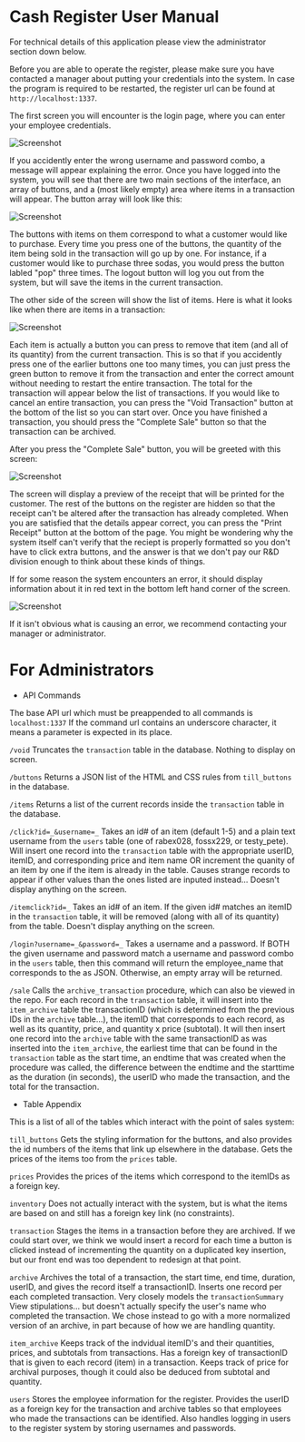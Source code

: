 # Cash Register User Manual

For technical details of this application please view the administrator section down below.

Before you are able to operate the register, please make sure you have contacted
a manager about putting your credentials into the system. In case the program
is required to be restarted, the register url can be found at `http://localhost:1337`.

The first screen you will encounter is the login page, where you can enter
your employee credentials.

![Screenshot](screenshots/login.png)

If you accidently enter the wrong username and password combo, a message will
appear explaining the error. Once you have logged into the system, you will
see that there are two main sections of the interface, an array of buttons,
and a (most likely empty) area where items in a transaction will appear.
The button array will look like this:

![Screenshot](screenshots/buttons.png)

The buttons with items on them correspond to what a customer would like to purchase. Every
time you press one of the buttons, the quantity of the item being sold in the transaction
will go up by one. For instance, if a customer would like to purchase three sodas, you would
press the button labled "pop" three times. The logout button will log you out from the
system, but will save the items in the current transaction.

The other side of the screen will show the list of items. Here is what it looks like
when there are items in a transaction:

![Screenshot](screenshots/items.png)

Each item is actually a button you can press to remove that item (and all of its quantity)
from the current transaction. This is so that if you accidently press one of the earlier
buttons one too many times, you can just press the green button to remove it from the 
transaction and enter the correct amount without needing to restart the entire transaction.
The total for the transaction will appear below the list of transactions. If you would like
to cancel an entire transaction, you can press the "Void Transaction" button at the bottom
of the list so you can start over. Once you have finished a transaction, you should press
the "Complete Sale" button so that the transaction can be archived.

After you press the "Complete Sale" button, you will be greeted with this screen:

![Screenshot](screenshots/receipt.png)

The screen will display a preview of the receipt that will be printed for the customer.
The rest of the buttons on the register are hidden so that the receipt can't be altered after the transaction has already completed.
When you are satisfied that the details appear correct, you can press the "Print Receipt"
button at the bottom of the page. You might be wondering why the system itself 
can't verify that the reciept is properly formatted so you don't have to click extra
buttons, and the answer is that we don't pay our R&D division enough to think about these
kinds of things.

If for some reason the system encounters an error, it should display information
about it in red text in the bottom left hand corner of the screen.


![Screenshot](screenshots/error.png)

If it isn't obvious what is causing an error, we recommend contacting your manager or administrator.


# For Administrators

* API Commands

The base API url which must be preappended to all commands is `localhost:1337`
If the command url contains an underscore character, it means a parameter is expected in its place.

`/void` Truncates the `transaction` table in the database. Nothing to display on screen.

`/buttons` Returns a JSON list of the HTML and CSS rules from `till_buttons` in the database.

`/items` Returns a list of the current records inside the `transaction` table in the database.

`/click?id=_&username=_` Takes an id# of an item (default 1-5) and a plain text username from the `users` table
(one of rabex028, fossx229, or testy_pete). Will insert one record into the `transaction` table with the appropriate userID, itemID, and corresponding price and item name OR increment the quanity of an item by one if the item is already in the table. Causes strange records to appear if other values than the ones listed are inputed instead... Doesn't display anything on the screen.

`/itemclick?id=_` Takes an id# of an item. If the given id# matches an itemID in the `transaction` table, it will be removed
(along with all of its quantity) from the table. Doesn't display anything on the screen.

`/login?username=_&password=_` Takes a username and a password. If BOTH the given username and password match a username and password
combo in the `users` table, then this command will return the employee_name that corresponds to the as JSON. Otherwise, an empty
array will be returned.

`/sale` Calls the `archive_transaction` procedure, which can also be viewed in the repo. For each record in the `transaction` table, it will insert into the `item_archive` table the transactionID (which is determined from the previous IDs in the `archive` table...),
the itemID that corresponds to each record, as well as its quantity, price, and quantity x price (subtotal). It will then insert one
record into the `archive` table with the same transactionID as was inserted into the `item_archive`, the earliest time that can be found in the `transaction` table as the start time, an endtime that was created when the procedure was called, the difference between the
endtime and the starttime as the duration (in seconds), the userID who made the transaction, and the total for the transaction.

* Table Appendix

This is a list of all of the tables which interact with the point of sales system:

`till_buttons` Gets the styling information for the buttons, and also provides the id numbers of the items that link up elsewhere in the database. Gets the prices of the items too from the `prices` table.

`prices` Provides the prices of the items which correspond to the itemIDs as a foreign key.

`inventory` Does not actually interact with the system, but is what the items are based on and still has a foreign key link (no constraints).

`transaction` Stages the items in a transaction before they are archived. If we could start over, we think we would insert a record
for each time a button is clicked instead of incrementing the quantity on a duplicated key insertion, but our front end was too dependent to redesign at that point.

`archive` Archives the total of a transaction, the start time, end time, duration, userID, and gives the record itself a transactionID. Inserts one record per each completed transaction. Very closely models the `transactionSummary` View stipulations... but doesn't actually specify the user's name who completed the transaction. We chose instead to go with a more normalized version of an archive, in part because of how we are handling quantity.

`item_archive` Keeps track of the indvidual itemID's and their quantities, prices, and subtotals from transactions. Has a foreign
key of transactionID that is given to each record (item) in a transaction. Keeps track of price for archival purposes, though it could also be deduced from subtotal and quantity.

`users` Stores the employee information for the register. Provides the userID as a foreign key for the transaction and
archive tables so that employees who made the transactions can be identified. Also handles logging in users to the register system
by storing usernames and passwords.


